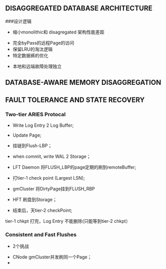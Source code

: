 ## DISAGGREGATED DATABASE ARCHITECTURE
###设计逻辑
- 缩小monolithic和 disagregated 架构性能差距
* 完全byPass的远程Page的访问
* 保留LRU的淘汰逻辑
* 特定数据裤的优化

- 本地和远端故障处理独立

## DATABASE-AWARE MEMORY DISAGGREGATION


## FAULT TOLERANCE AND STATE RECOVERY

### Two-tier ARIES Protocal

* Write Log Entry 2 Log Buffer;
* Update Page;
* 挂链到Flush-LBP；
* when commit, write WAL 2 Storage；

* LFT Daemon 将FLUSH_LBP的page定期的刷到remoteBuffer;
* 打tier-1 check point (Largest LSN);

* gmCluster 将DirtyPage挂到FLUSH_RBP
* HFT 刷盘到Storage；
* 结束后，天tier-2 checkPoint;

tier-1 chkpt 打完，Log Entry 不能删除(只能等到tier-2 chkpt）

### Consistent and Fast Flushes

- 2个挑战
 * CNode gmCluster并发刷同一个Page；
 * 

